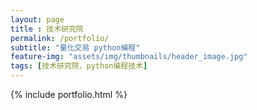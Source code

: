 ```yaml
--- 
layout: page
title : 技术研究院 
permalink: /portfolio/
subtitle: "量化交易 python编程" 
feature-img: "assets/img/thumbnails/header_image.jpg"
tags: [技术研究院，python编程技术]
---
```


{% include portfolio.html %}